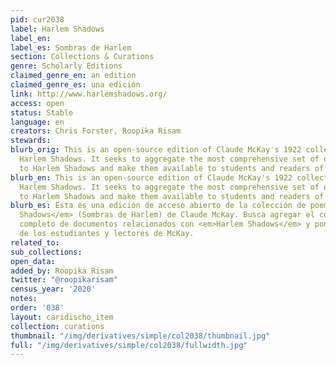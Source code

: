 ```yaml
---
pid: cur2038
label: Harlem Shadows
label_en:
label_es: Sombras de Harlem
section: Collections & Curations
genre: Scholarly Editions
claimed_genre_en: an edition
claimed_genre_es: una edición
link: http://www.harlemshadows.org/
access: open
status: Stable
language: en
creators: Chris Forster, Roopika Risam
stewards:
blurb_orig: This is an open-source edition of Claude McKay's 1922 collection of poems
  Harlem Shadows. It seeks to aggregate the most comprehensive set of documents related
  to Harlem Shadows and make them available to students and readers of McKay.
blurb_en: This is an open-source edition of Claude McKay's 1922 collection of poems
  Harlem Shadows. It seeks to aggregate the most comprehensive set of documents related
  to Harlem Shadows and make them available to students and readers of McKay.
blurb_es: Esta es una edición de acceso abierto de la colección de poemas de <em>Harlem
  Shadows</em> (Sombras de Harlem) de Claude McKay. Busca agregar el conjunto más
  completo de documentos relacionados con <em>Harlem Shadows</em> y ponerlos a disposición
  de los estudiantes y lectores de McKay.
related_to:
sub_collections:
open_data:
added_by: Roopika Risam
twitter: "@roopikarisam"
census_year: '2020'
notes:
order: '038'
layout: caridischo_item
collection: curations
thumbnail: "/img/derivatives/simple/col2038/thumbnail.jpg"
full: "/img/derivatives/simple/col2038/fullwidth.jpg"
---
```

